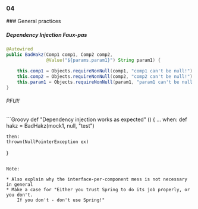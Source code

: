 
<h3 class="chapter-number">04</h3>
### General practices 

##### Dependency Injection Faux-pas

```Java
@Autowired
public BadHakz(Comp1 comp1, Comp2 comp2, 
               @Value("${params.param1}") String param1) {

    this.comp1 = Objects.requireNonNull(comp1, "comp1 can't be null!")
    this.comp2 = Objects.requireNonNull(comp2, "comp2 can't be null!")
    this.param1 = Objects.requireNonNull(param1, "param1 can't be null!")
}
```

<h6 class="callout-right">PFUI!</h6>
```Groovy
def "Dependency injection works as expected" () {
    ...
    when:
    def hakz = BadHakz(mock1, null, "test")

    then:
    thrown(NullPointerException ex)
}
```

Note:

* Also explain why the interface-per-component mess is not necessary in general
* Make a case for "Either you trust Spring to do its job properly, or you don't.
    If you don't - don't use Spring!"